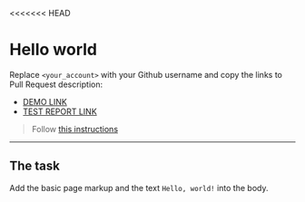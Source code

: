 <<<<<<< HEAD
# Hello world
Replace `<your_account>` with your Github username and copy the links to Pull Request description:
- [DEMO LINK](https://kostyakovbel.github.io/layout_hello-world/)
- [TEST REPORT LINK](https://kostyakovbel.github.io/layout_hello-world/report/html_report/)

> Follow [this instructions](https://mate-academy.github.io/layout_task-guideline/#how-to-solve-the-layout-tasks-on-github)
___

## The task
Add the basic page markup and the text `Hello, world!` into the body.
